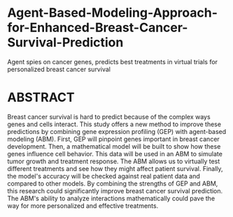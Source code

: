 # Agent-Based-Modeling-Approach-for-Enhanced-Breast-Cancer-Survival-Prediction
Agent spies on cancer genes, predicts best treatments in virtual trials for personalized breast cancer survival

# ABSTRACT

Breast cancer survival is hard to predict because of the complex ways genes and cells interact. This study offers a new method to improve these predictions by combining gene expression profiling (GEP) with agent-based modeling (ABM). First, GEP will pinpoint genes important in breast cancer development.  Then, a mathematical model will be built to show how these genes influence cell behavior.  This data will be used in an ABM to simulate tumor growth and treatment response.  The ABM allows us to virtually test different treatments and see how they might affect patient survival. Finally, the model's accuracy will be checked against real patient data and compared to other models.  By combining the strengths of GEP and ABM, this research could significantly improve breast cancer survival prediction.  The ABM's ability to analyze interactions mathematically could pave the way for more personalized and effective treatments.
